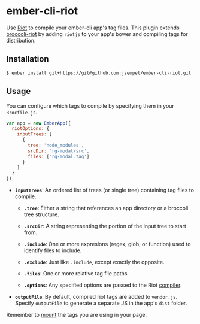 # ember-cli-riot

Use [Riot](https://muut.com/riotjs/) to compile your ember-cli app's tag
files. This plugin extends
[broccoli-riot](https://github.com/jzempel/broccoli-riot) by
adding `riotjs` to your app's bower and compiling tags for distribution.

## Installation

```$ ember install git+https://git@github.com:jzempel/ember-cli-riot.git```

## Usage

You can configure which tags to compile by specifying them in your
`Brocfile.js`.

```js
var app = new EmberApp({
  riotOptions: {
    inputTrees: [
      {
        tree: 'node_modules',
        srcDir: 'rg-modal/src',
        files: ['rg-modal.tag']
      }
    ]
  }
});
```

* **`inputTrees`**: An ordered list of trees (or single tree) containing
  tag files to compile.

  * **`.tree`**: Either a string that references an app directory or a
    broccoli tree structure.

  * **`.srcDir`**: A string representing the portion of the input tree
    to start from.

  * **`.include`**: One or more expresions (regex, glob, or function)
    used to identify files to include.

  * **`.exclude`**: Just like `.include`, except exactly the opposite.

  * **`.files`**: One or more relative tag file paths.

  * **`.options`**: Any specified options are passed to the Riot
    [compiler](https://muut.com/riotjs/compiler.html#pre-processors).

* **`outputFile`**: By default, compiled riot tags are added to
  `vendor.js`. Specify `outputFile` to generate a separate JS in the
  app's `dist` folder.

Remember to [mount](https://muut.com/riotjs/guide/#mounting) the tags
you are using in your page.

